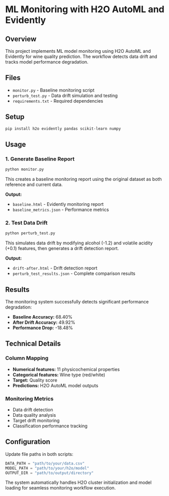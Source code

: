# ML Monitoring with H2O AutoML and Evidently

## Overview

This project implements ML model monitoring using H2O AutoML and Evidently for wine quality prediction. The workflow detects data drift and tracks model performance degradation.

## Files

- `monitor.py` - Baseline monitoring script
- `perturb_test.py` - Data drift simulation and testing
- `requirements.txt` - Required dependencies

## Setup

```bash
pip install h2o evidently pandas scikit-learn numpy
```

## Usage

### 1. Generate Baseline Report

```bash
python monitor.py
```

This creates a baseline monitoring report using the original dataset as both reference and current data.

**Output:**
- `baseline.html` - Evidently monitoring report
- `baseline_metrics.json` - Performance metrics

### 2. Test Data Drift

```bash
python perturb_test.py
```

This simulates data drift by modifying alcohol (-1.2) and volatile acidity (+0.1) features, then generates a drift detection report.

**Output:**
- `drift-after.html` - Drift detection report
- `perturb_test_results.json` - Complete comparison results

## Results

The monitoring system successfully detects significant performance degradation:

- **Baseline Accuracy:** 68.40%
- **After Drift Accuracy:** 49.92%
- **Performance Drop:** -18.48%

## Technical Details

### Column Mapping
- **Numerical features:** 11 physicochemical properties
- **Categorical features:** Wine type (red/white)
- **Target:** Quality score
- **Predictions:** H2O AutoML model outputs

### Monitoring Metrics
- Data drift detection
- Data quality analysis
- Target drift monitoring
- Classification performance tracking

## Configuration

Update file paths in both scripts:

```python
DATA_PATH = "path/to/your/data.csv"
MODEL_PATH = "path/to/your/h2o/model"
OUTPUT_DIR = "path/to/output/directory"
```

The system automatically handles H2O cluster initialization and model loading for seamless monitoring workflow execution.
